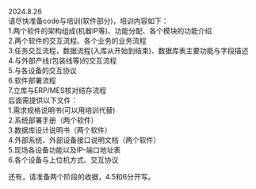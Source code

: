 2024.8.26<br>
请尽快准备code与培训(软件部分)，培训内容如下：<br>
1.两个软件的架构组成(机器IP等)、功能分配、各个模块的功能介绍<br>
2.两个软件的交互流程、各个业务的业务流程<br>
3.任务交互流程，数据流程(入库从开始到结束)、数据库表主要功能与字段描述<br>
4.与外部产线(包装线等)的交互流程<br>
5.与各设备的交互协议<br>
6.软件部署流程<br>
7.立库与ERP/MES核对结存流程<br>
后面需提供以下文件：<br>
1.需求规格说明书(可以用培训代替)<br>
2.系统部署手册（两个软件）<br>
3.数据库设计说明书（两个软件）<br>
4.外部系统、外部设备接口说明文档（两个软件）<br>
5.现场各设备功能以及IP-端口地址表<br>
6.各个设备与上位机方式、交互协议<br>


还有，请准备两个阶段的收据，4.5和6分开写。
